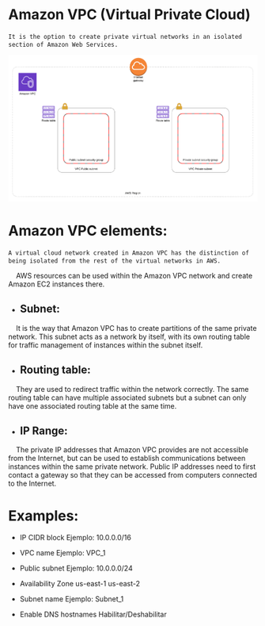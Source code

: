 # Amazon VPC (Virtual Private Cloud) 
    It is the option to create private virtual networks in an isolated section of Amazon Web Services.
   ![](terraform-vpc-architecture.png)

# Amazon VPC elements: 

    A virtual cloud network created in Amazon VPC has the distinction of being isolated from the rest of the virtual networks in AWS.
    AWS resources can be used within the Amazon VPC network and create Amazon EC2 instances there.

- ## Subnet:
    It is the way that Amazon VPC has to create partitions of the same private network. This subnet acts as a network by itself, with its own routing table for traffic management of instances within the subnet itself.

- ## Routing table:
    They are used to redirect traffic within the network correctly. The same routing table can have multiple associated subnets but a subnet can only have one associated routing table at the same time.

- ## IP Range:
    The private IP addresses that Amazon VPC provides are not accessible from the Internet, but can be used to establish communications between instances within the same private network. Public IP addresses need to first contact a gateway so that they can be accessed from computers connected to the Internet.

# Examples:

- IP CIDR block
    Ejemplo: 10.0.0.0/16

- VPC name
    Ejemplo: VPC_1

- Public subnet 
    Ejemplo: 10.0.0.0/24

- Availability Zone
    us-east-1 
    us-east-2
    
- Subnet name
   Ejemplo: Subnet_1

- Enable DNS hostnames 
    Habilitar/Deshabilitar